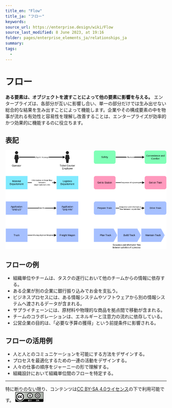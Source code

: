 ```yaml
---
title_en: "Flow"
title_ja: "フロー"
keywords: 
source_url: https://enterprise.design/wiki/Flow
source_last_modified: 8 June 2023, at 19:16
folder: pages/enterprise_elements_ja/relationships_ja
summary:
tags: 
  - 
---
```

# フロー
**ある要素は、オブジェクトを渡すことによって他の要素に影響を与える。**
エンタープライズは、各部分が互いに影響し合い、単一の部分だけでは生み出せない総合的な結果を生み出すことによって機能します。企業やその構成要素の中を物事が流れる有効性と容易性を理解し改善することは、エンタープライズが効率的かつ効果的に機能するのに役立ちます。

## 表記
![EDGYフロー関係の例](/media/EDGY-Flow-Relationship.png)

## フローの例
- 組織単位やチームは、タスクの遂行において他のチームからの情報に依存する。
- ある企業が別の企業に銀行振り込みでお金を支払う。
- ビジネスプロセスには、ある情報システムやソフトウェアから別の情報システムへ渡されるデータが含まれる。
- サプライチェーンには、原材料や物理的な商品を拠点間で移動が含まれる。
- チームのコラボレーションは、エネルギーと注意力の流れに依存している。
- 公営企業の目的は、「必要な予算の獲得」という前提条件に影響される。

## フローの活用例
- 人と人とのコミュニケーションを可能にする方法をデザインする。
- プロセスを最適化するための一連の活動をデザインする。
- 人々の仕事の順序をジャーニーの形で理解する。
- 組織設計において組織単位間のフローを特定する。

---
特に断りのない限り、コンテンツは[CC BY-SA 4.0ライセンス](/pages/license_ja.md)の下で利用可能です。
[![CC logo](/media/cc.png)](/pages/license_ja.md)
